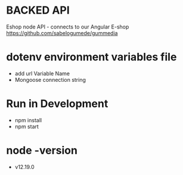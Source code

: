 # BACKED API

Eshop node API - connects to our Angular E-shop https://github.com/sabelogumede/gummedia

# dotenv environment variables file

- add url Variable Name
- Mongoose connection string

# Run in Development

- npm install
- npm start

# node -version

- v12.19.0
